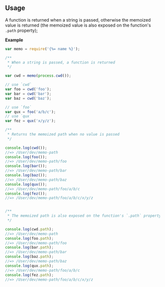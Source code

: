 ## Usage

A function is returned when a string is passed, otherwise the memoized value is returned (the memoized value is also exposed on the function's `.path` property);

**Example**

```js
var memo = require('{%= name %}');

/**
 * When a string is passed, a function is returned
 */

var cwd = memo(process.cwd()); 

// use `cwd`
var foo = cwd('foo');
var bar = cwd('bar');
var baz = cwd('baz');

// use `foo`
var qux = foo('a/b/c');
// use `qux`
var fez = qux('x/y/z');

/**
 * Returns the memoized path when no value is passed
 */

console.log(cwd());
//=> /User/dev/memo-path
console.log(foo());
//=> /User/dev/memo-path/foo
console.log(bar());
//=> /User/dev/memo-path/bar
console.log(baz());
//=> /User/dev/memo-path/baz
console.log(qux());
//=> /User/dev/memo-path/foo/a/b/c
console.log(fez());
//=> /User/dev/memo-path/foo/a/b/c/x/y/z


/**
 * The memoized path is also exposed on the function's `.path` property
 */

console.log(cwd.path);
//=> /User/dev/memo-path
console.log(foo.path);
//=> /User/dev/memo-path/foo
console.log(bar.path);
//=> /User/dev/memo-path/bar
console.log(baz.path);
//=> /User/dev/memo-path/baz
console.log(qux.path);
//=> /User/dev/memo-path/foo/a/b/c
console.log(fez.path);
//=> /User/dev/memo-path/foo/a/b/c/x/y/z
```
